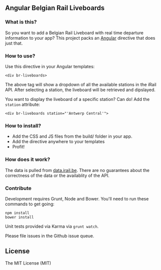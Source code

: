 ## Angular Belgian Rail Liveboards

### What is this?

So you want to add a Belgian Rail Liveboard with real time departure information to your
app? This project packs an [Angular](http://angularjs.org) directive that does just that.

### How to use?

Use this directive in your Angular templates:

```
<div br-liveboards>
```

The above tag will show a dropdown of all the available stations in the iRail API. After
selecting a station, the liveboard will be retrieved and dipslayed.

You want to display the liveboard of a specific station? Can do! Add the ```station```
attribute:

```
<div br-liveboards station="'Antwerp Central'">
```

### How to install?

- Add the CSS and JS files from the build/ folder in your app.
- Add the directive anywhere to your templates
- Profit!

### How does it work?

The data is pulled from [data.irail.be](https://data.irail.be/). There are no
guarantees about the correctness of the data or the availablity of the API.

### Contribute

Development requires Grunt, Node and Bower. You'll need to run these commands to
get going:

```
npm install
bower install
```

Unit tests provided via Karma via ```grunt watch```.

Please file issues in the Github issue queue.

## License

The MIT License (MIT)
